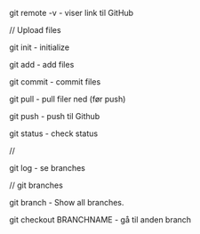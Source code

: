 git remote -v - viser link til GitHub

// Upload files

git init - initialize

git add - add files

git commit - commit files

git pull - pull filer ned (før push)

git push - push til Github

git status - check status


//

git log - se branches


// git branches

git branch - Show all branches.

git checkout BRANCHNAME - gå til anden branch